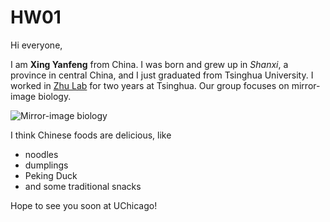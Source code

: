 # HW01
 
Hi everyone,

I am **Xing Yanfeng** from China. I was born and grew up in *Shanxi*, a province in central China, and I just graduated from Tsinghua University. I worked in [Zhu Lab](http://zhulab.life.tsinghua.edu.cn/) for two years at Tsinghua. Our group focuses on mirror-image biology. 

![Mirror-image biology](http://zhulab.life.tsinghua.edu.cn/wp-content/uploads/2012/06/Cover2NoText1.jpg)

I think Chinese foods are delicious, like

* noodles
* dumplings
* Peking Duck
* and some traditional snacks

Hope to see you soon at UChicago!

